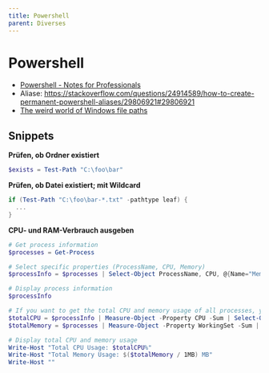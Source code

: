 ```yaml
---
title: Powershell
parent: Diverses
---
```


# Powershell
- [Powershell - Notes for Professionals](https://books.goalkicker.com/PowerShellBook/)
- Aliase: <https://stackoverflow.com/questions/24914589/how-to-create-permanent-powershell-aliases/29806921#29806921>
- [The weird world of Windows file paths](https://www.fileside.app/blog/2023-03-17_windows-file-paths/)

## Snippets
**Prüfen, ob Ordner existiert**
```ps1
$exists = Test-Path "C:\foo\bar"
```

**Prüfen, ob Datei existiert; mit Wildcard**
```powershell
if (Test-Path "C:\foo\bar-*.txt" -pathtype leaf) {
  ...
}
```

**CPU- und RAM-Verbrauch ausgeben**
```powershell
# Get process information
$processes = Get-Process

# Select specific properties (ProcessName, CPU, Memory)
$processInfo = $processes | Select-Object ProcessName, CPU, @{Name="Memory(MB)"; Expression={$_.WorkingSet / 1MB}} | Sort-Object -Descending CPU

# Display process information
$processInfo

# If you want to get the total CPU and memory usage of all processes, you can use Measure-Object:
$totalCPU = $processInfo | Measure-Object -Property CPU -Sum | Select-Object -ExpandProperty Sum
$totalMemory = $processes | Measure-Object -Property WorkingSet -Sum | Select-Object -ExpandProperty Sum

# Display total CPU and memory usage
Write-Host "Total CPU Usage: $totalCPU%"
Write-Host "Total Memory Usage: $($totalMemory / 1MB) MB"
Write-Host ""
```
